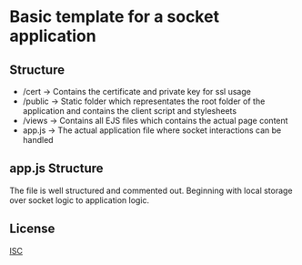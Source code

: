 # Basic template for a socket application

## Structure
* /cert -> Contains the certificate and private key for ssl usage
* /public -> Static folder which representates the root folder of the application and contains the client script and stylesheets
* /views -> Contains all EJS files which contains the actual page content
* app.js -> The actual application file where socket interactions can be handled

## app.js Structure
The file is well structured and commented out. Beginning with local storage over socket logic to application logic.

## License
[ISC](https://github.com/muckmuck96/socket_base/blob/master/LICENSE.md)
